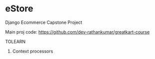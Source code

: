 # eStore

Django Ecommerce Capstone Project

Main proj code: https://github.com/dev-rathankumar/greatkart-course

TOLEARN

1. Context processors